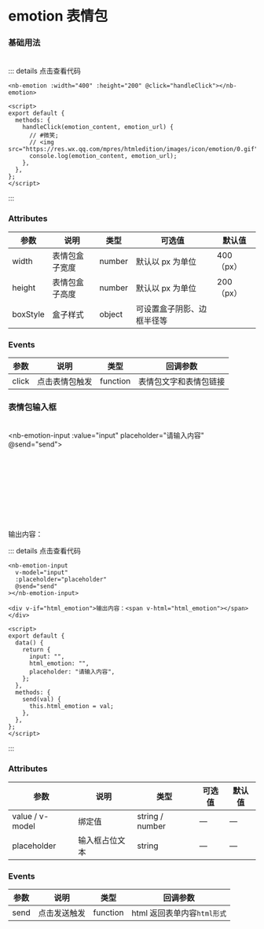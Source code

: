# emotion 表情包

### 基础用法<br><br>

<nb-emotion :width="400" :height="200"></nb-emotion>

::: details 点击查看代码

```vue
<nb-emotion :width="400" :height="200" @click="handleClick"></nb-emotion>

<script>
export default {
  methods: {
    handleClick(emotion_content, emotion_url) {
      // #微笑;
      // <img src="https://res.wx.qq.com/mpres/htmledition/images/icon/emotion/0.gif">
      console.log(emotion_content, emotion_url);
    },
  },
};
</script>
```

:::

### Attributes

| 参数     | 说明           | 类型   | 可选值                     | 默认值    |
| -------- | -------------- | ------ | -------------------------- | --------- |
| width    | 表情包盒子宽度 | number | 默认以 px 为单位           | 400（px） |
| height   | 表情包盒子高度 | number | 默认以 px 为单位           | 200（px） |
| boxStyle | 盒子样式       | object | 可设置盒子阴影、边框半径等 |           |

### Events

| 参数  | 说明           | 类型     | 回调参数               |
| ----- | -------------- | -------- | ---------------------- |
| click | 点击表情包触发 | function | 表情包文字和表情包链接 |

### 表情包输入框<br><br>

<nb-emotion-input :value="input" placeholder="请输入内容" @send="send"></nb-emotion-input>

<script>
    export default {
        data(){
            return {
                input:'',
                html_emotion:''
            }
        },
         methods:{
             send(val){
                 this.html_emotion = val
             }
         }
    }
</script>

<br><br><br><br><br><br><br><br>

<div v-if="html_emotion && html_emotion.length">输出内容：<span v-html="html_emotion"></span></div>

::: details 点击查看代码

```vue
<nb-emotion-input
  v-model="input"
  :placeholder="placeholder"
  @send="send"
></nb-emotion-input>

<div v-if="html_emotion">输出内容：<span v-html="html_emotion"></span></div>

<script>
export default {
  data() {
    return {
      input: "",
      html_emotion: "",
      placeholder: "请输入内容",
    };
  },
  methods: {
    send(val) {
      this.html_emotion = val;
    },
  },
};
</script>
```

:::

### Attributes

| 参数            | 说明           | 类型            | 可选值 | 默认值 |
| --------------- | -------------- | --------------- | ------ | ------ |
| value / v-model | 绑定值         | string / number | —      | —      |
| placeholder     | 输入框占位文本 | string          | —      | —      |

### Events

| 参数 | 说明         | 类型     | 回调参数                    |
| ---- | ------------ | -------- | --------------------------- |
| send | 点击发送触发 | function | html 返回表单内容`html形式` |
